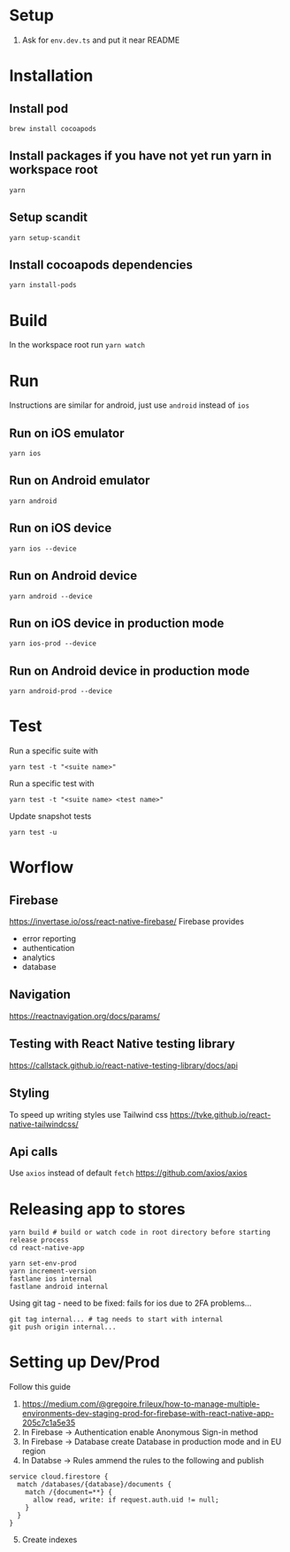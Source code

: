 # Setup

1. Ask for `env.dev.ts` and put it near README

# Installation

## Install pod
```
brew install cocoapods
```

## Install packages if you have not yet run yarn in workspace root
```
yarn
```

## Setup scandit
```
yarn setup-scandit
```

## Install cocoapods dependencies
```
yarn install-pods
```

# Build

In the workspace root run `yarn watch`

# Run

Instructions are similar for android, just use `android` instead of `ios`

## Run on iOS emulator 
```
yarn ios
```

## Run on Android emulator 
```
yarn android
```

## Run on iOS device
```
yarn ios --device
```

## Run on Android device
```
yarn android --device
```

## Run on iOS device in production mode
```
yarn ios-prod --device
```

## Run on Android device in production mode
```
yarn android-prod --device
```

# Test

Run a specific suite with
```
yarn test -t "<suite name>"
```

Run a specific test with
```
yarn test -t "<suite name> <test name>"
```

Update snapshot tests
```
yarn test -u
```

# Worflow

## Firebase
https://invertase.io/oss/react-native-firebase/
Firebase provides 
- error reporting
- authentication
- analytics
- database

## Navigation
https://reactnavigation.org/docs/params/

## Testing with React Native testing library
https://callstack.github.io/react-native-testing-library/docs/api

## Styling
To speed up writing styles use Tailwind css https://tvke.github.io/react-native-tailwindcss/

## Api calls
Use `axios` instead of default `fetch`
https://github.com/axios/axios

# Releasing app to stores

```
yarn build # build or watch code in root directory before starting release process
cd react-native-app

yarn set-env-prod
yarn increment-version
fastlane ios internal
fastlane android internal
```

Using git tag - need to be fixed: fails for ios due to 2FA problems...
```
git tag internal... # tag needs to start with internal
git push origin internal...
```

# Setting up Dev/Prod
Follow this guide
1. https://medium.com/@gregoire.frileux/how-to-manage-multiple-environments-dev-staging-prod-for-firebase-with-react-native-app-205c7c1a5e35
2. In Firebase -> Authentication enable Anonymous Sign-in method
3. In Firebase -> Database create Database in production mode and in EU region
4. In Databse -> Rules ammend the rules to the following and publish
```
service cloud.firestore {
  match /databases/{database}/documents {
    match /{document=**} {
      allow read, write: if request.auth.uid != null;
    }
  }
}
```
5. Create indexes

